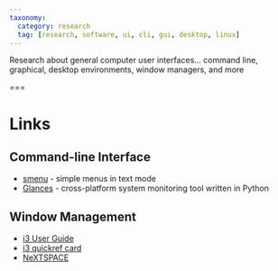 ```yaml
---
taxonomy:
  category: research
  tag: [research, software, ui, cli, gui, desktop, linux]
---
```


Research about general computer user interfaces... command line, graphical, desktop environments, window managers, and more

===

# Links

## Command-line Interface
- [smenu](https://github.com/p-gen/smenu) - simple menus in text mode
- [Glances](https://nicolargo.github.io/glances/) - cross-platform system monitoring tool written in Python

## Window Management
- [i3 User Guide](https://i3wm.org/docs/userguide.html)
- [i3 quickref card](https://i3wm.org/docs/refcard.html)
- [NeXTSPACE](https://github.com/trunkmaster/nextspace)



